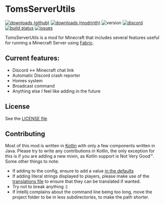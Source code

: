 # TomsServerUtils
[![downloads (github)](https://img.shields.io/github/downloads/Geek202/TomsServerUtils/total?label=Downloads&logo=github)](https://github.com/Geek202/TomsServerUtils/releases) [![downloads (modrinth)](https://waffle.coffee/modrinth/toms-server-utils/downloads)](https://modrinth.com/mod/toms-server-utils) ![version](https://img.shields.io/github/v/release/Geek202/TomsServerUtils?label=Version) [![discord](https://img.shields.io/discord/813009649044946964?label=Discord)](https://discord.gg/tCAWpDsBmh) [![build status](https://img.shields.io/github/workflow/status/Geek202/TomsServerUtils/Java%20CI%20with%20Gradle)](https://github.com/Geek202/TomsServerUtils/actions/workflows/check.yml) [![issues](https://img.shields.io/github/issues/Geek202/TomsServerUtils)](https://github.com/Geek202/TomsServerUtils/issues)

TomsServerUtils is a mod for Minecraft that includes several features useful for running a Minecraft Server using [Fabric](https://fabricmc.net).

## Current features:
- Discord <-> Minecraft chat link
- Automatic Discord crash reporter
- Homes system
- Broadcast command
- Anything else I feel like adding in the future

## License
See the [LICENSE file](https://github.com/Geek202/TomsServerUtils/blob/main/LICENSE)

## Contributing
Most of this mod is written in [Kotlin](https://kotlinlang.org) with only a few components written in Java. Please try to write any contributions in Kotlin, the only exception for this is if you are adding a new mixin, as Kotlin support is Not Very Good™. Some other things to note:
- If adding to the config, ensure to add a value [in the defaults](https://github.com/Geek202/TomsServerUtils/blob/main/src/main/resources/serverutils_default.toml)
- If adding literal strings displayed to players, please make use of the [translations file](https://github.com/Geek202/TomsServerUtils/blob/main/src/main/resources/data/toms-server-utils/lang/en_us.json) to ensure that they can be translated if wanted.
- Try not to break anything :)
- If Intellij complains about the command line being too long, move the project folder to be in less subdirectories, to make the path shorter.
